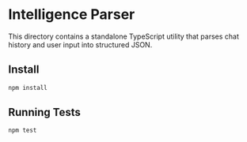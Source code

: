 # Intelligence Parser

This directory contains a standalone TypeScript utility that parses chat history and user input into structured JSON.

## Install

```bash
npm install
```

## Running Tests

```bash
npm test
```
